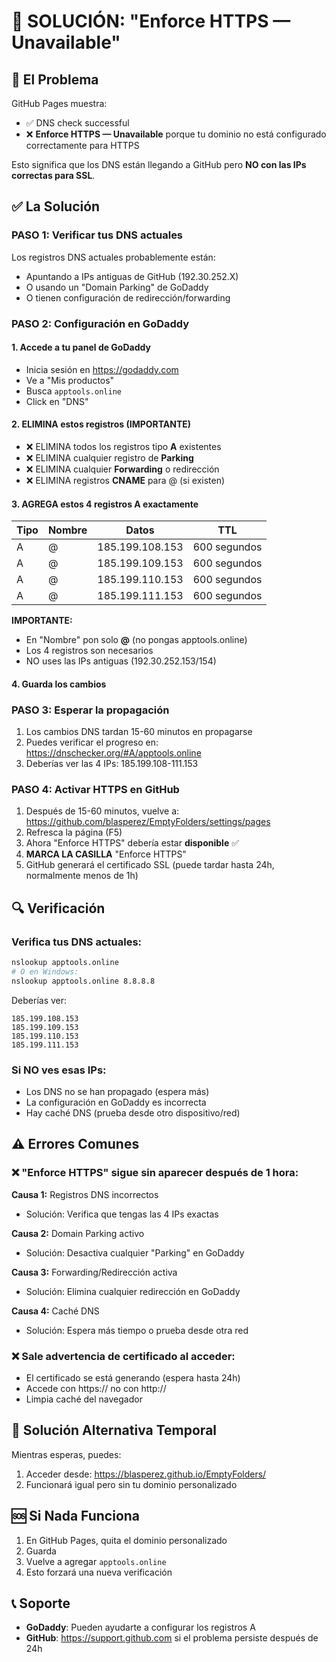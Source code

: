 # 🔧 SOLUCIÓN: "Enforce HTTPS — Unavailable"

## 🔴 El Problema

GitHub Pages muestra:
- ✅ DNS check successful
- ❌ **Enforce HTTPS — Unavailable** porque tu dominio no está configurado correctamente para HTTPS

Esto significa que los DNS están llegando a GitHub pero **NO con las IPs correctas para SSL**.

## ✅ La Solución

### PASO 1: Verificar tus DNS actuales

Los registros DNS actuales probablemente están:
- Apuntando a IPs antiguas de GitHub (192.30.252.X)
- O usando un "Domain Parking" de GoDaddy
- O tienen configuración de redirección/forwarding

### PASO 2: Configuración en GoDaddy

#### 1. Accede a tu panel de GoDaddy
- Inicia sesión en https://godaddy.com
- Ve a "Mis productos"
- Busca `apptools.online`
- Click en "DNS"

#### 2. ELIMINA estos registros (IMPORTANTE)
- ❌ ELIMINA todos los registros tipo **A** existentes
- ❌ ELIMINA cualquier registro de **Parking**
- ❌ ELIMINA cualquier **Forwarding** o redirección
- ❌ ELIMINA registros **CNAME** para @ (si existen)

#### 3. AGREGA estos 4 registros A exactamente

| Tipo | Nombre | Datos | TTL |
|------|--------|-------|-----|
| A | @ | 185.199.108.153 | 600 segundos |
| A | @ | 185.199.109.153 | 600 segundos |
| A | @ | 185.199.110.153 | 600 segundos |
| A | @ | 185.199.111.153 | 600 segundos |

**IMPORTANTE:** 
- En "Nombre" pon solo **@** (no pongas apptools.online)
- Los 4 registros son necesarios
- NO uses las IPs antiguas (192.30.252.153/154)

#### 4. Guarda los cambios

### PASO 3: Esperar la propagación

1. Los cambios DNS tardan 15-60 minutos en propagarse
2. Puedes verificar el progreso en: https://dnschecker.org/#A/apptools.online
3. Deberías ver las 4 IPs: 185.199.108-111.153

### PASO 4: Activar HTTPS en GitHub

1. Después de 15-60 minutos, vuelve a: https://github.com/blasperez/EmptyFolders/settings/pages
2. Refresca la página (F5)
3. Ahora "Enforce HTTPS" debería estar **disponible** ✅
4. **MARCA LA CASILLA** "Enforce HTTPS"
5. GitHub generará el certificado SSL (puede tardar hasta 24h, normalmente menos de 1h)

## 🔍 Verificación

### Verifica tus DNS actuales:
```bash
nslookup apptools.online
# O en Windows:
nslookup apptools.online 8.8.8.8
```

Deberías ver:
```
185.199.108.153
185.199.109.153
185.199.110.153
185.199.111.153
```

### Si NO ves esas IPs:
- Los DNS no se han propagado (espera más)
- La configuración en GoDaddy es incorrecta
- Hay caché DNS (prueba desde otro dispositivo/red)

## ⚠️ Errores Comunes

### ❌ "Enforce HTTPS" sigue sin aparecer después de 1 hora:

**Causa 1:** Registros DNS incorrectos
- Solución: Verifica que tengas las 4 IPs exactas

**Causa 2:** Domain Parking activo
- Solución: Desactiva cualquier "Parking" en GoDaddy

**Causa 3:** Forwarding/Redirección activa
- Solución: Elimina cualquier redirección en GoDaddy

**Causa 4:** Caché DNS
- Solución: Espera más tiempo o prueba desde otra red

### ❌ Sale advertencia de certificado al acceder:

- El certificado se está generando (espera hasta 24h)
- Accede con https:// no con http://
- Limpia caché del navegador

## 📱 Solución Alternativa Temporal

Mientras esperas, puedes:
1. Acceder desde: https://blasperez.github.io/EmptyFolders/
2. Funcionará igual pero sin tu dominio personalizado

## 🆘 Si Nada Funciona

1. En GitHub Pages, quita el dominio personalizado
2. Guarda
3. Vuelve a agregar `apptools.online`
4. Esto forzará una nueva verificación

## 📞 Soporte

- **GoDaddy**: Pueden ayudarte a configurar los registros A
- **GitHub**: https://support.github.com si el problema persiste después de 24h